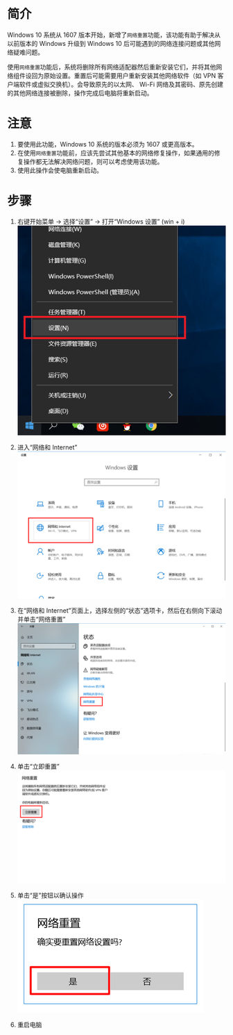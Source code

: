 <!-- TITLE: 使用 Windows 10 网络重置功能 -->
<!-- SUBTITLE: 本文章旨在科普遇使用网络重置功能解决疑难问题 -->


# 简介

Windows 10 系统从 1607 版本开始，新增了`网络重置`功能，该功能有助于解决从以前版本的 Windows 升级到 Windows 10 后可能遇到的网络连接问题或其他网络疑难问题。  

使用`网络重置`功能后，系统将删除所有网络适配器然后重新安装它们，并将其他网络组件设回为原始设置。重置后可能需要用户重新安装其他网络软件（如 VPN 客户端软件或虚拟交换机）。会导致原先的以太网、 Wi-Fi 网络及其密码、原先创建的其他网络连接被删除，操作完成后电脑将重新启动。  


# 注意

1. 要使用此功能，Windows 10 系统的版本必须为 1607 或更高版本。
2. 在使用`网络重置`功能前，应该先尝试其他基本的网络修复操作，如果通用的修复操作都无法解决网络问题，则可以考虑使用该功能。  
3. 使用此操作会使电脑重新启动。  


# 步骤
1. 右键开始菜单 -> 选择“设置” -> 打开“Windows 设置” (win + i)  
![kp-wlczgn-step1](/uploads/kp-wlczgn-step1.png "kp-wlczgn-step1")  

2. 进入“网络和 Internet”  
![kp-wlczgn-step2](/uploads/kp-wlczgn-step2.png "kp-wlczgn-step2")  

3. 在“网络和 Internet”页面上，选择左侧的“状态”选项卡，然后在右侧向下滚动并单击“网络重置”  
![kp-wlczgn-step3](/uploads/kp-wlczgn-step3.png "kp-wlczgn-step3")  

4. 单击“立即重置”
![kp-wlczgn-step4](/uploads/kp-wlczgn-step4.png "kp-wlczgn-step4")  

5. 单击“是”按钮以确认操作  
![kp-wlczgn-step5](/uploads/kp-wlczgn-step5.png "kp-wlczgn-step5")  

6. 重启电脑